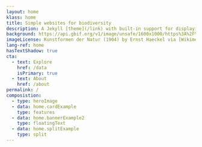 ```yaml
---
layout: home
klass: home
title: Simple websites for biodiversity
description: A Jekyll [theme](/link) with built-in support for displaying subsets of data mediated through GBIF.org
background: https://api.gbif.org/v1/image/unsafe/1600x1000/https%3A%2F%2Fhp-base-theme.netlify.app%2Fassets%2Fimg%2FHaeckel_Siphoneae.jpg
imageLicense: Kunstformen der Natur (1904) by Ernst Haeckel via [Wikimedia](https://commons.wikimedia.org/wiki/Kunstformen_der_Natur)
lang-ref: home
hasTextShadow: true
cta:
  - text: Explore
    href: /data
    isPrimary: true
  - text: About
    href: /about
permalink: /
composistion:
  - type: heroImage
  - data: home.cardExample
    type: features
  - data: home.bannerExample2
    type: floatingText
  - data: home.splitExample
    type: split
---
```


